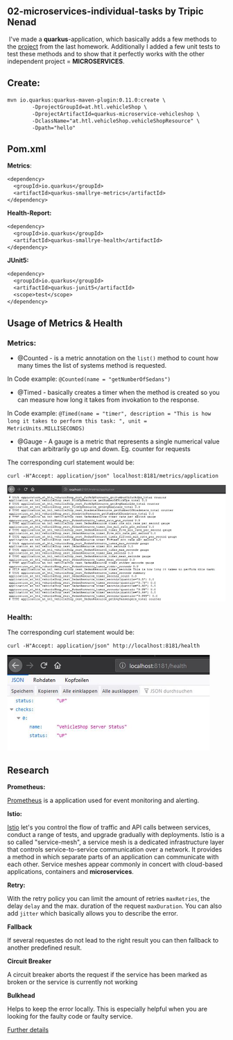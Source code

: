 ## 02-microservices-individual-tasks by Tripic Nenad

﻿
I've made a **quarkus**-application, which basically adds a few methods to the [project](https://github.com/1920-5bhif-nvs/01-assignment-quarkus-jpa-TripicNenad) from the last homework. Additionally I added a few unit tests to test these methods and to show that it perfectly works with the other independent project = **MICROSERVICES**.

## Create:

```
mvn io.quarkus:quarkus-maven-plugin:0.11.0:create \
        -DprojectGroupId=at.htl.vehicleShop \
        -DprojectArtifactId=quarkus-microservice-vehicleshop \
        -DclassName="at.htl.vehicleShop.vehicleShopResource" \
		-Dpath="hello"
```

##	Pom.xml
**Metrics**:

    <dependency>  
	  <groupId>io.quarkus</groupId>  
	  <artifactId>quarkus-smallrye-metrics</artifactId>  
	</dependency>

**Health-Report:**

    <dependency>  
	  <groupId>io.quarkus</groupId>  
	  <artifactId>quarkus-smallrye-health</artifactId>  
	</dependency>

**JUnit5:**

    <dependency>  
	  <groupId>io.quarkus</groupId>  
	  <artifactId>quarkus-junit5</artifactId>  
	  <scope>test</scope>  
	</dependency>


## Usage of Metrics & Health
### Metrics:

-   @Counted - is a metric annotation on the `list()` method to count how many times the list of systems method is requested.

In Code example: `@Counted(name = "getNumberOfSedans")`

-   @Timed - basically creates a timer when the method is created so you can measure how long it takes from invokation to the response.

In Code example: `@Timed(name = "timer", description = "This is how long it takes to perform this task: ", unit = MetricUnits.MILLISECONDS)`

-   @Gauge - A gauge is a metric that represents a single numerical value that can arbitrarily go up and down. Eg. counter for requests

The corresponding curl statement would be:
```
curl -H"Accept: application/json" localhost:8181/metrics/application

```

![](https://github.com/1920-5bhif-nvs/02-microservices-individual-tasks-TripicNenad/blob/master/metrics.JPG)



### Health:
The corresponding curl statement would be:
```
curl -H"Accept: application/json" http://localhost:8181/health

```

![alt text](https://github.com/1920-5bhif-nvs/02-microservices-individual-tasks-TripicNenad/blob/master/health.JPG)


## Research
**Prometheus:**



   [Prometheus](https://github.com/prometheus) is a application used for event monitoring and alerting.



**Istio:**

[Istio](https://istio.io/) let's you control the flow of traffic and API calls between services, conduct a range of tests, and upgrade gradually with deployments. Istio is a so called "service-mesh", a service mesh is a dedicated infrastructure layer that controls service-to-service communication over a network. It provides a method in which separate parts of an application can communicate with each other. Service meshes appear commonly in concert with cloud-based applications, containers and **microservices**.

**Retry:**

With the retry policy you can limit the amount of retries `maxRetries`, the delay `delay` and the max. duration of the request `maxDuration`. You can also add `jitter` which basically allows you to describe the error. 
 
 **Fallback**

 If several requestes do not lead to the right result you can then fallback to another predefined result. 

**Circuit Breaker**

A circuit breaker aborts the request if the service has been marked as broken or the service is currently not working

**Bulkhead**

Helps to keep the error locally. This is especially helpful when you are looking for the faulty code or faulty service.


[Further details](https://jaxenter.de/java-ee-microservices-66077/2)
